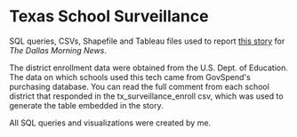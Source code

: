 # Texas School Surveillance

SQL queries, CSVs, Shapefile and Tableau files used to report <a href="https://www.dallasnews.com/news/investigations/2021/09/02/texas-schools-are-watching-millions-of-students-online-often-without-their-knowledge-or-consent/">this story</a> for <i>The Dallas Morning News</i>.

The district enrollment data were obtained from the U.S. Dept. of Education. The data on which schools used this tech came from GovSpend's purchasing database. You can read the full comment from each school district that responded in the tx_surveillance_enroll csv, which was used to generate the table embedded in the story. 

All SQL queries and visualizations were created by me.
